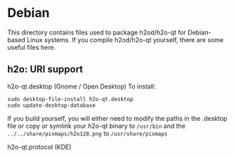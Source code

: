 
Debian
====================
This directory contains files used to package h2od/h2o-qt
for Debian-based Linux systems. If you compile h2od/h2o-qt yourself, there are some useful files here.

## h2o: URI support ##


h2o-qt.desktop  (Gnome / Open Desktop)
To install:

	sudo desktop-file-install h2o-qt.desktop
	sudo update-desktop-database

If you build yourself, you will either need to modify the paths in
the .desktop file or copy or symlink your h2o-qt binary to `/usr/bin`
and the `../../share/pixmaps/h2o128.png` to `/usr/share/pixmaps`

h2o-qt.protocol (KDE)

